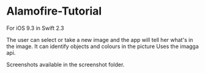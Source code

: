# Alamofire-Tutorial
For iOS 9.3 in Swift 2.3

The user can select or take a new image and the app will tell her what's in the image. It can identify objects and colours in the picture
Uses the imagga api.

Screenshots available in the screenshot folder.
